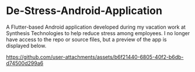 # De-Stress-Android-Application
A Flutter-based Android application developed during my vacation work at Synthesis Technologies to help reduce stress among employees. I no longer have access to the repo or source files, but a preview of the app is displayed below.


https://github.com/user-attachments/assets/b6f21440-6805-40f2-b6db-d74500d299a6

